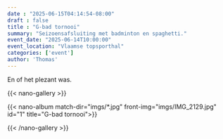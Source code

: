 ```yaml
---
date : "2025-06-15T04:14:54-08:00"
draft : false
title : "G-bad tornooi"
summary: "Seizoensafsluiting met badminton en spaghetti."
event_date: "2025-06-14T10:00:00"
event_location: "Vlaamse topsporthal"
categories: ['event']
author: 'Thomas'
---
```


En of het plezant was.


{{< nano-gallery  >}}

{{< nano-album match-dir="imgs/*.jpg" front-img="imgs/IMG_2129.jpg" id="1" title="G-bad tornooi">}}

{{< /nano-gallery >}}